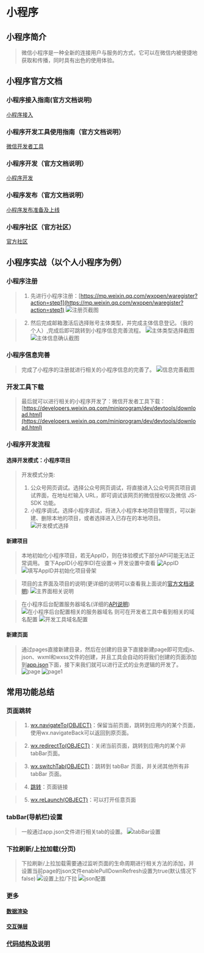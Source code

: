# 小程序

## 小程序简介
> 微信小程序是一种全新的连接用户与服务的方式，它可以在微信内被便捷地获取和传播，同时具有出色的使用体验。

## 小程序官方文档

### 小程序接入指南(官方文档说明)
[小程序接入](https://developers.weixin.qq.com/miniprogram/introduction/index.html?t=201868)

### 小程序开发工具使用指南（官方文档说明）
[微信开发者工具](https://developers.weixin.qq.com/miniprogram/dev/devtools/devtools.html)

### 小程序开发（官方文档说明）
[小程序开发](https://developers.weixin.qq.com/miniprogram/dev/index.html?t=2018410)

### 小程序发布（官方文档说明）
[小程序发布准备及上线](https://developers.weixin.qq.com/miniprogram/dev/quickstart/basic/role.html)

### 小程序社区（官方社区）
[官方社区](https://developers.weixin.qq.com/)

## 小程序实战（以个人小程序为例）

### 小程序注册
> 1. 先进行小程序注册：[https://mp.weixin.qq.com/wxopen/waregister?action=step1](https://mp.weixin.qq.com/wxopen/waregister?action=step1)
![注册页截图](images/xcx1.png)

> 2. 然后完成邮箱激活后选择账号主体类型，并完成主体信息登记。（我的个人）,完成后即可跳转到小程序信息完善流程。
![主体类型选择截图](images/xcx2.png)
![主体信息确认截图](images/xcx3.png)

### 小程序信息完善
> 完成了小程序的注册就进行相关的小程序信息的完善了。
![信息完善截图](images/xcx4.png)

### 开发工具下载
> 最后就可以进行相关的小程序开发了：微信开发者工具下载：[https://developers.weixin.qq.com/miniprogram/dev/devtools/download.html](https://developers.weixin.qq.com/miniprogram/dev/devtools/download.html)

### 小程序开发流程

#### 选择开发模式：小程序项目
> 开发模式分类:
> 1. 公众号网页调试。选择公众号网页调试，将直接进入公众号网页项目调试界面，在地址栏输入 URL，即可调试该网页的微信授权以及微信 JS-SDK 功能。
> 2. 小程序调试。选择小程序调试，将进入小程序本地项目管理页，可以新建、删除本地的项目，或者选择进入已存在的本地项目。
![开发模式选择](images/xcx5.png)

#### 新建项目
> 本地初始化小程序项目，若无AppID，则在体验模式下部分API可能无法正常调用。
> 查下AppID(小程序ID)在设置-> 开发设置中查看
![AppID](images/xcx8.png)
![填写AppID并初始化项目骨架](images/xcx6.png)

> 项目的主界面及项目的说明(更详细的说明可以查看我上面说的[官方文档说明](https://developers.weixin.qq.com/miniprogram/dev/devtools/devtools.html))
![主界面相关说明](images/xcx7.png)

> 在小程序后台配置服务器域名(详细的[API说明](https://developers.weixin.qq.com/miniprogram/dev/api/api-network.html))
![在小程序后台配置相关的服务器域名](images/xcx9.png)
> 则可在开发者工具中看到相关的域名配置
![开发工具域名配置](images/xcx10.png)

#### 新建页面
> 通过pages直接新建目录，然后在创建的目录下直接新建page即可完成js、json、wxml和wxss文件的创建，并且工具会自动的将我们创建的页面添加到[app.json](https://developers.weixin.qq.com/miniprogram/dev/quickstart/basic/file.html#JSON-%E9%85%8D%E7%BD%AE)下面，接下来我们就可以进行正式的业务逻辑的开发了。
![page](images/xcx11.png)
![page1](images/xcx12.png)

## 常用功能总结

### 页面跳转
>1. [wx.navigateTo(OBJECT)](https://developers.weixin.qq.com/miniprogram/dev/api/ui-navigate.html#wxnavigatetoobject)：保留当前页面，跳转到应用内的某个页面，使用wx.navigateBack可以返回到原页面。

>2. [wx.redirectTo(OBJECT)](https://developers.weixin.qq.com/miniprogram/dev/api/ui-navigate.html#wxredirecttoobject)：关闭当前页面，跳转到应用内的某个非tabBar页面。

>3. [wx.switchTab(OBJECT)](https://developers.weixin.qq.com/miniprogram/dev/api/ui-navigate.html#wxrelaunchobject)：跳转到 tabBar 页面，并关闭其他所有非 tabBar 页面。

>4. [<navigator url=''>跳转</navigator>](https://developers.weixin.qq.com/miniprogram/dev/component/navigator.html)：页面链接

>5. [wx.reLaunch(OBJECT)](https://developers.weixin.qq.com/miniprogram/dev/api/ui-navigate.html#wxrelaunchobject)：可以打开任意页面

### tabBar(导航栏)设置
> 一般通过app.json文件进行相关tab的设置。
![tabBar设置](images/xcx13.png)

### 下拉刷新/上拉加载(分页)
> 下拉刷新/上拉加载需要通过监听页面的生命周期进行相关方法的添加，并设置当前page的json文件enablePullDownRefresh设置为true(默认情况下false)
![设置上拉/下拉](images/xcx14.png)
![json配置](images/xcx15.png)

### 更多

#### [数据渲染](https://developers.weixin.qq.com/miniprogram/dev/framework/view/wxml/)

#### [交互弹层](https://developers.weixin.qq.com/miniprogram/dev/api/api-react.html#wxhideloading)

### [代码结构及说明](https://developers.weixin.qq.com/miniprogram/dev/quickstart/basic/file.html)
